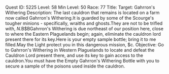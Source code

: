 Quest ID: 5225
Level: 58
Min Level: 50
Race: 77
Title: Target: Gahrron's Withering
Description: The last cauldron that remains is located on a farm now called Gahrron's Withering.It is guarded by some of the Scourge's tougher minions - specifically, wraiths and ghosts.They are not to be trifled with, $N.$B$BGahrron's Withering is due northeast of our position here, close to where the Eastern Plaguelands begin; again, eliminate the cauldron lord present there for its key.Here is your empty sample bottle; bring it to me filled.May the Light protect you in this dangerous mission, $c.
Objective: Go to Gahrron's Withering in Western Plaguelands to locate and defeat the Cauldron Lord present there, and use its key to gain access to the cauldron.You must have the Empty Gahrron's Withering Bottle with you to secure a sample of the poisons used inside the cauldron.
